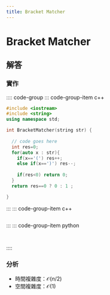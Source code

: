 ```yaml
---
title: Bracket Matcher
---
```


# Bracket Matcher

## 解答


### 實作

:::: code-group
::: code-group-item c++

``` cpp
#include <iostream>
#include <string>
using namespace std;

int BracketMatcher(string str) {
  
  // code goes here  
  int res=0;
  for(auto x : str){
    if(x=='(') res++;
    else if(x==')') res--;
    
    if(res<0) return 0;
  }
  return res==0 ? 0 : 1 ;

}


```

:::
::: code-group-item c++
``` cpp


```

:::
::: code-group-item python

``` python
   
```
::::

### 分析
- 時間複雜度：$\mathcal{O}(n/2)$
- 空間複雜度：$\mathcal{O}(1)$  

